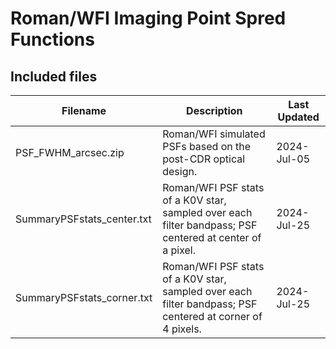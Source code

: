 # Roman/WFI Imaging Point Spred Functions

## Included files

| Filename                   | Description                                                       | Last Updated |
|----------------------------|-------------------------------------------------------------------|--------------|
| PSF_FWHM_arcsec.zip        | Roman/WFI simulated PSFs based on the post-CDR optical design.    | 2024-Jul-05 |
| SummaryPSFstats_center.txt | Roman/WFI PSF stats of a K0V star, sampled over each filter bandpass; PSF centered at center of a pixel.    | 2024-Jul-25 |
| SummaryPSFstats_corner.txt | Roman/WFI PSF stats of a K0V star, sampled over each filter bandpass; PSF centered at corner of 4 pixels.    | 2024-Jul-25 |


